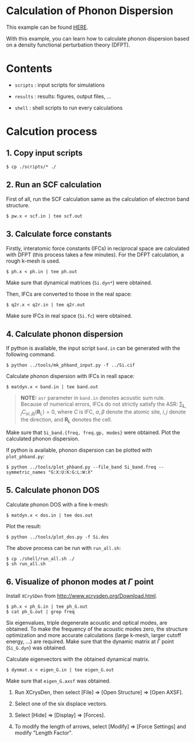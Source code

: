 Calculation of Phonon Dispersion
=================================

This example can be found [HERE](https://github.com/masato1122/Examples_QE/tree/main/examples/phonon_dfpt).

With this example, you can learn how to calculate phonon dispersion based on a density functional perturbation theory (DFPT).

# Contents

* ``scripts`` : input scripts for simulations

* ``results`` : results: figures, output files, ...

* ``shell`` : shell scripts to run every calculations

# Calcution process

## 1. Copy input scripts

```
$ cp ./scripts/* ./
```

## 2. Run an SCF calculation

First of all, run the SCF calculation same as the calculation of electron band structure.

```
$ pw.x < scf.in | tee scf.out
``` 

## 3. Calculate force constants

Firstly, interatomic force constants (IFCs) in reciprocal space are calculated with DFPT 
(this process takes a few minutes).
For the DFPT calculation, a rough k-mesh is used.

```
$ ph.x < ph.in | tee ph.out
```

Make sure that dynamical matrices (``Si.dyn*``) were obtained.

Then, IFCs are converted to those in the real space:

```
$ q2r.x < q2r.in | tee q2r.out
```

Make sure IFCs in real space (``Si.fc``) were obtained.


## 4. Calculate phonon dispersion

If python is available, the input script ``band.in`` can be generated with the following command.

```
$ python ../tools/mk_phband_input.py -f ../Si.cif
```

Calculate phonon dispersion with IFCs in reall space:

```
$ matdyn.x < band.in | tee band.out
```

> **NOTE:** ``asr`` parameter in ``band.in`` denotes acoustic sum rule. \
Because of numerical errors, IFCs do not strictly satisfy the ASR: $\sum_{\mathbf{L}, j} C_{\alpha i, \beta j}(\mathbf{R}_L) = 0$, where $C$ is IFC, $\alpha, \beta$ denote the atomic site, $i, j$ denote the direction, and $\mathbf{R_L}$ denotes the cell.


Make sure that ``Si_band.{freq, freq.gp, modes}`` were obtained.
Plot the calculated phonon dispersion.

If python is available, phonon dispersion can be plotted with ``plot_phband.py``:

```
$ python ../tools/plot_phband.py --file_band Si_band.freq --symmetric_names "G:X:U:K:G:L:W:X"
```

## 5. Calculate phonon DOS

Calculate phonon DOS with a fine k-mesh:

```
$ matdyn.x < dos.in | tee dos.out
```

Plot the result:

```
$ python ../tools/plot_dos.py -f Si.dos
```

The above process can be run with ``run_all.sh``:

```
$ cp ./shell/run_all.sh ./
$ sh run_all.sh
```

## 6. Visualize of phonon modes at $\Gamma$ point

Install ``XCrySDen`` from http://www.xcrysden.org/Download.html.

```
$ ph.x < ph_G.in | tee ph_G.out
$ cat ph_G.out | grep freq
```

Six eigenvalues, triple degenerate acoustic and optical modes, are obtained.
To make the frequency of the acoustic modes zero, the structure optimization and more accurate calculations 
(large k-mesh, larger cutoff energy, ...) are required.
Make sure that the dynamic matrix at $\Gamma$ point (``Si_G.dyn``) was obtained.

Calculate eigenvectors with the obtained dynamical matrix.

```
$ dynmat.x < eigen_G.in | tee eigen_G.out
```

Make sure that ``eigen_G.axsf`` was obtained.

1. Run XCrysDen, then select [File] => [Open Structure] => [Open AXSF].

2. Select one of the six displace vectors.

3. Select [Hide] => [Display] => [Forces].

4. To modify the length of arrows, select [Modify] => [Force Settings] and modify "Length Factor".





